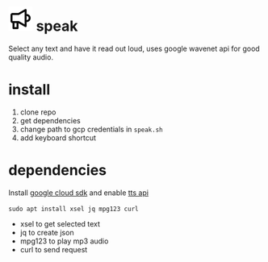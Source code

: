 # ![](./megaphone.svg) speak

Select any text and have it read out loud, uses google wavenet api for good quality audio.

# install

1. clone repo
1. get dependencies
1. change path to gcp credentials in `speak.sh`
1. add keyboard shortcut

# dependencies

Install [google cloud sdk](https://cloud.google.com/sdk/docs/install)
and enable [tts api](https://cloud.google.com/text-to-speech)

`sudo apt install xsel jq mpg123 curl`

- xsel to get selected text
- jq to create json
- mpg123 to play mp3 audio
- curl to send request
